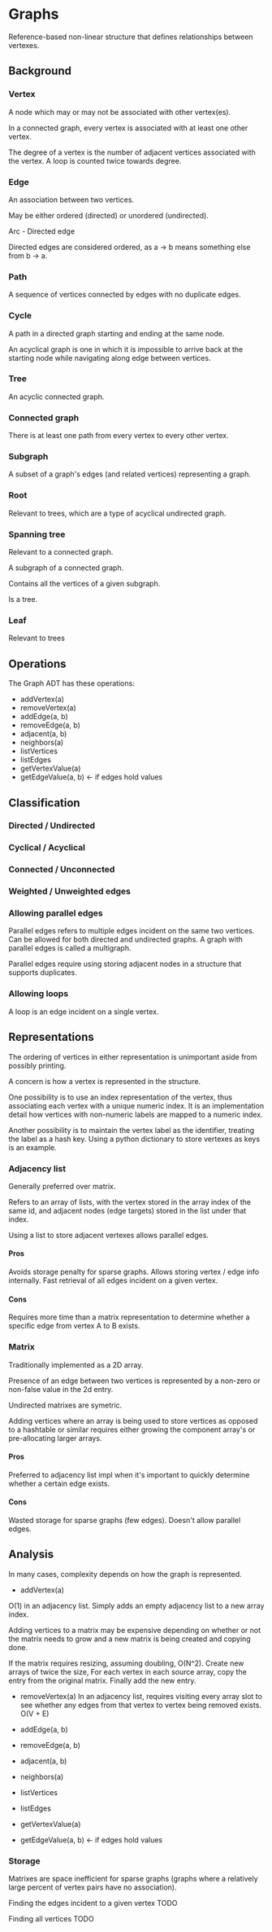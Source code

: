 Graphs
======
Reference-based non-linear structure that defines relationships between vertexes.

Background
----------

### Vertex 
A node which may or may not be associated with other vertex(es).  

In a connected graph, every vertex is associated with at least one other vertex.

The degree of a vertex is the number of adjacent vertices associated with the vertex.  A loop is counted twice towards degree.

### Edge
An association between two vertices.  

May be either ordered (directed) or unordered (undirected).

Arc - Directed edge

Directed edges are considered ordered, as a -> b means something else from b -> a.

### Path
A sequence of vertices connected by edges with no duplicate edges.

### Cycle
A path in a directed graph starting and ending at the same node.

An acyclical graph is one in which it is impossible to arrive back at the starting node while navigating along edge between vertices.

### Tree
An acyclic connected graph.

### Connected graph
There is at least one path from every vertex to every other vertex.

### Subgraph
A subset of a graph's edges (and related vertices) representing a graph.

### Root
Relevant to trees, which are a type of acyclical undirected graph.

### Spanning tree
Relevant to a connected graph.

A subgraph of a connected graph.

Contains all the vertices of a given subgraph.

Is a tree.

### Leaf
Relevant to trees


Operations
----------
The Graph ADT has these operations:

* addVertex(a)
* removeVertex(a)
* addEdge(a, b)
* removeEdge(a, b)
* adjacent(a, b)
* neighbors(a)
* listVertices
* listEdges
* getVertexValue(a)
* getEdgeValue(a, b) <- if edges hold values


Classification
--------------
### Directed / Undirected

### Cyclical / Acyclical

### Connected / Unconnected

### Weighted / Unweighted edges

### Allowing parallel edges
Parallel edges refers to multiple edges incident on the same two vertices.
Can be allowed for both directed and undirected graphs.
A graph with parallel edges is called a multigraph.

Parallel edges require using storing adjacent nodes in a structure that supports duplicates.  

### Allowing loops
A loop is an edge incident on a single vertex.


Representations
---------------
The ordering of vertices in either representation is unimportant aside from possibly printing.

A concern is how a vertex is represented in the structure.

One possibility is to use an index representation of the vertex, thus associating each vertex with a unique numeric index.  It is an implementation detail how vertices with non-numeric labels are mapped to a numeric index.

Another possibility is to maintain the vertex label as the identifier, treating the label as a hash key.  Using a python dictionary to store vertexes as keys is an example.


### Adjacency list

Generally preferred over matrix.

Refers to an array of lists, with the vertex stored in the array index of the same id, and adjacent nodes (edge targets) stored in the list under that index.

Using a list to store adjacent vertexes allows parallel edges.

#### Pros
Avoids storage penalty for sparse graphs.
Allows storing vertex / edge info internally.
Fast retrieval of all edges incident on a given vertex.

#### Cons
Requires more time than a matrix representation to determine whether a specific edge from vertex A to B exists.



### Matrix
Traditionally implemented as a 2D array.

Presence of an edge between two vertices is represented by a non-zero or non-false value in the 2d entry.

Undirected matrixes are symetric.

Adding vertices where an array is being used to store vertices as opposed to a hashtable or similar requires either growing the component array's or pre-allocating larger arrays. 

#### Pros
Preferred to adjacency list impl when it's important to quickly determine whether a certain edge exists.

#### Cons
Wasted storage for sparse graphs (few edges).
Doesn't allow parallel edges.




Analysis
--------
In many cases, complexity depends on how the graph is represented.


* addVertex(a)

O(1) in an adjacency list.  Simply adds an empty adjacency list to a new array index.

Adding vertices to a matrix may be expensive depending on whether or not the matrix needs to grow and a new matrix is being created and copying done.

If the matrix requires resizing, assuming doubling, O(N^2).  Create new arrays of twice the size, For each vertex in each source array, copy the entry from the original matrix. Finally add the new entry.

* removeVertex(a)
In an adjacency list, requires visiting every array slot to see whether any edges from that vertex to vertex being removed exists.  O(V + E)

* addEdge(a, b)
* removeEdge(a, b)
* adjacent(a, b)
* neighbors(a)
* listVertices
* listEdges
* getVertexValue(a)
* getEdgeValue(a, b) <- if edges hold values

### Storage
Matrixes are space inefficient for sparse graphs (graphs where a relatively large percent of vertex pairs have no association).






Finding the edges incident to a given vertex
TODO

Finding all vertices
TODO

